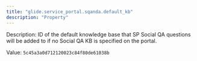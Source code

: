 ```yaml
---
title: "glide.service_portal.sqanda.default_kb"
description: "Property"
---
```


Description: ID of the default knowledge base that SP Social QA questions will be added to if no Social QA KB is specified on the portal.

Value: `5c45a3a0d712120023c84f80de61038b`